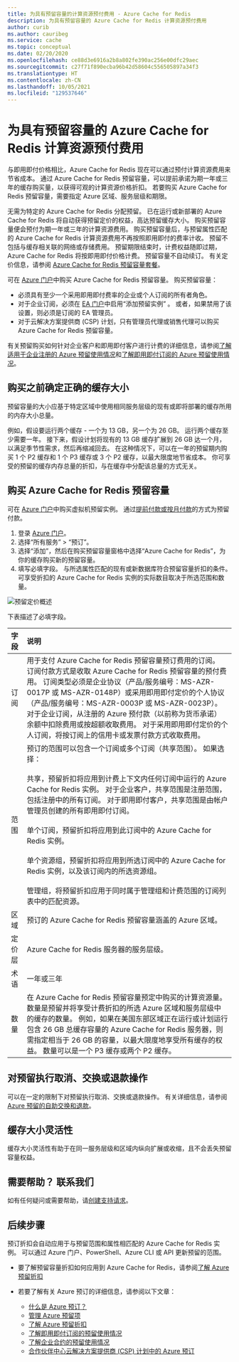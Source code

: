 ```yaml
---
title: 为具有预留容量的计算资源预付费用 - Azure Cache for Redis
description: 为具有预留容量的 Azure Cache for Redis 计算资源预付费用
author: curib
ms.author: cauribeg
ms.service: cache
ms.topic: conceptual
ms.date: 02/20/2020
ms.openlocfilehash: ce88d3e6916a2b8a802fe390ac256e00dfc29aec
ms.sourcegitcommit: c27f71f890ecba96b42d58604c556505897a34f3
ms.translationtype: HT
ms.contentlocale: zh-CN
ms.lasthandoff: 10/05/2021
ms.locfileid: "129537646"
---
```

# <a name="prepay-for-azure-cache-for-redis-compute-resources-with-reserved-capacity"></a>为具有预留容量的 Azure Cache for Redis 计算资源预付费用

与即用即付价格相比，Azure Cache for Redis 现在可以通过预付计算资源费用来节省成本。 通过 Azure Cache for Redis 预留容量，可以提前承诺为期一年或三年的缓存购买量，以获得可观的计算资源价格折扣。 若要购买 Azure Cache for Redis 预留容量，需要指定 Azure 区域、服务层级和期限。

无需为特定的 Azure Cache for Redis 分配预留。 已在运行或新部署的 Azure Cache for Redis 将自动获得预留定价的权益，高达预留缓存大小。 购买预留容量便会预付为期一年或三年的计算资源费用。 购买预留容量后，与预留属性匹配的 Azure Cache for Redis 计算资源费用不再按照即用即付的费率计收。 预留不包括与缓存相关联的网络或存储费用。 预留期限结束时，计费权益随即过期，Azure Cache for Redis 将按即用即付价格计费。 预留容量不自动续订。 有关定价信息，请参阅 [Azure Cache for Redis 预留容量套餐](https://azure.microsoft.com/pricing/details/cache)。

可在 [Azure 门户](https://portal.azure.com/)中购买 Azure Cache for Redis 预留容量。 购买预留容量：

* 必须具有至少一个采用即用即付费率的企业或个人订阅的所有者角色。
* 对于企业订阅，必须在 [EA 门户](https://ea.azure.com/)中启用“添加预留实例”  。 或者，如果禁用了该设置，则必须是订阅的 EA 管理员。
* 对于云解决方案提供商 (CSP) 计划，只有管理员代理或销售代理可以购买 Azure Cache for Redis 预留容量。

有关预留购买如何针对企业客户和即用即付客户进行计费的详细信息，请参阅[了解适用于企业注册的 Azure 预留使用情况](../cost-management-billing/reservations/understand-reserved-instance-usage-ea.md)和[了解即用即付订阅的 Azure 预留使用情况](../cost-management-billing/reservations/understand-reserved-instance-usage.md)。


## <a name="determine-the-right-cache-size-before-purchase"></a>购买之前确定正确的缓存大小

预留容量的大小应基于特定区域中使用相同服务层级的现有或即将部署的缓存所用的内存大小总量。

例如，假设要运行两个缓存 - 一个为 13 GB，另一个为 26 GB。 运行两个缓存至少需要一年。 接下来，假设计划将现有的 13 GB 缓存扩展到 26 GB 达一个月，以满足季节性需求，然后再缩减回去。 在这种情况下，可以在一年的预留期内购买 1 个 P2 缓存和 1 个 P3 缓存或 3 个 P2 缓存，以最大限度地节省成本。 你可享受的预留的缓存内存总量的折扣，与在缓存中分配该总量的方式无关。


## <a name="buy-azure-cache-for-redis-reserved-capacity"></a>购买 Azure Cache for Redis 预留容量

可在 [Azure 门户](https://portal.azure.com/#blade/Microsoft_Azure_Reservations/CreateBlade/)中购买虚拟机预留实例。 通过[提前付款或按月付款](../cost-management-billing/reservations/prepare-buy-reservation.md)的方式为预留付款。

1. 登录 [Azure 门户](https://portal.azure.com/)。
2. 选择“所有服务” > “预订”。
3. 选择“添加”，然后在购买预留容量窗格中选择“Azure Cache for Redis”，为你的缓存购买新的预留容量。 
4. 填写必填字段。 与所选属性匹配的现有或新数据库符合预留容量折扣的条件。 可享受折扣的 Azure Cache for Redis 实例的实际数目取决于所选范围和数量。


![预留定价概述](media/cache-reserved-pricing/cache-reserved-price.png)


下表描述了必填字段。

| 字段 | 说明 |
| :------------ | :------- |
| 订阅   | 用于支付 Azure Cache for Redis 预留容量预订费用的订阅。 订阅付款方式是收取 Azure Cache for Redis 预留容量的预付费用。 订阅类型必须是企业协议（产品/服务编号：MS-AZR-0017P 或 MS-AZR-0148P）或采用即用即付定价的个人协议（产品/服务编号：MS-AZR-0003P 或 MS-AZR-0023P）。 对于企业订阅，从注册的 Azure 预付款（以前称为货币承诺）余额中扣除费用或按超额收取费用。 对于采用即用即付定价的个人订阅，将按订阅上的信用卡或发票付款方式收取费用。
| 范围 | 预订的范围可以包含一个订阅或多个订阅（共享范围）。 如果选择： </br></br> 共享，预留折扣将应用到计费上下文内任何订阅中运行的 Azure Cache for Redis 实例。 对于企业客户，共享范围是注册范围，包括注册中的所有订阅。 对于即用即付客户，共享范围是由帐户管理员创建的所有即用即付订阅。</br></br> 单个订阅，预留折扣将应用到此订阅中的 Azure Cache for Redis 实例。 </br></br> 单个资源组，预留折扣将应用到所选订阅中的 Azure Cache for Redis 实例，以及该订阅内的所选资源组。</br></br>管理组，将预留折扣应用于同时属于管理组和计费范围的订阅列表中的匹配资源。
| 区域 | 预订的 Azure Cache for Redis 预留容量涵盖的 Azure 区域。
| 定价层 | Azure Cache for Redis 服务器的服务层级。
| 术语 | 一年或三年
| 数量 | 在 Azure Cache for Redis 预留容量预定中购买的计算资源量。 数量是预留并将享受计费折扣的所选 Azure 区域和服务层级中的缓存的数量。 例如，如果在美国东部区域正在运行或计划运行包含 26 GB 总缓存容量的 Azure Cache for Redis 服务器，则需指定相当于 26 GB 的容量，以最大限度地享受所有缓存的权益。 数量可以是一个 P3 缓存或两个 P2 缓存。

## <a name="cancel-exchange-or-refund-reservations"></a>对预留执行取消、交换或退款操作

可以在一定的限制下对预留执行取消、交换或退款操作。 有关详细信息，请参阅 [Azure 预留的自助交换和退款](../cost-management-billing/reservations/exchange-and-refund-azure-reservations.md)。

## <a name="cache-size-flexibility"></a>缓存大小灵活性

缓存大小灵活性有助于在同一服务层级和区域内纵向扩展或收缩，且不会丢失预留容量权益。

## <a name="need-help-contact-us"></a>需要帮助？ 联系我们

如有任何疑问或需要帮助，请[创建支持请求](https://portal.azure.com/#blade/Microsoft_Azure_Support/HelpAndSupportBlade/newsupportrequest)。

## <a name="next-steps"></a>后续步骤

预订折扣会自动应用于与预留范围和属性相匹配的 Azure Cache for Redis 实例。 可以通过 Azure 门户、PowerShell、Azure CLI 或 API 更新预留的范围。

*  要了解预留容量折扣如何应用到 Azure Cache for Redis，请参阅[了解 Azure 预留折扣](../cost-management-billing/reservations/understand-azure-cache-for-redis-reservation-charges.md)

* 若要了解有关 Azure 预订的详细信息，请参阅以下文章：

    * [什么是 Azure 预订？](../cost-management-billing/reservations/save-compute-costs-reservations.md)
    * [管理 Azure 预留项](../cost-management-billing/reservations/manage-reserved-vm-instance.md)
    * [了解 Azure 预留折扣](../cost-management-billing/reservations/understand-reservation-charges.md)
    * [了解即用即付订阅的预留使用情况](../cost-management-billing/reservations/understand-reservation-charges-mysql.md)
    * [了解企业合约的预留使用情况](../cost-management-billing/reservations/understand-reserved-instance-usage-ea.md)
    * [合作伙伴中心云解决方案提供商 (CSP) 计划中的 Azure 预订](/partner-center/azure-reservations)